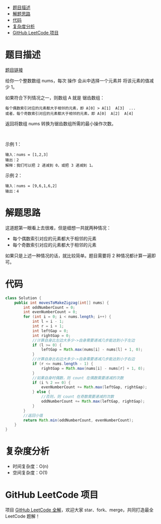 
- [题目描述](#题目描述)
- [解题思路](#解题思路)
- [代码](#代码)
- [复杂度分析](#复杂度分析)
- [GitHub LeetCode 项目](#github-leetcode-项目)

# 题目描述

[题目链接](https://leetcode-cn.com/problems/decrease-elements-to-make-array-zigzag/)

给你一个整数数组 nums，每次 操作 会从中选择一个元素并 将该元素的值减少 1。

如果符合下列情况之一，则数组 A 就是 锯齿数组：

	每个偶数索引对应的元素都大于相邻的元素，即 A[0] > A[1]  A[3]  ...
	或者，每个奇数索引对应的元素都大于相邻的元素，即 A[0]  A[2]  A[4] 

返回将数组 nums 转换为锯齿数组所需的最小操作次数。

 

示例 1：

```
输入：nums = [1,2,3]
输出：2
解释：我们可以把 2 递减到 0，或把 3 递减到 1。

```

示例 2：

```
输入：nums = [9,6,1,6,2]
输出：4

```

# 解题思路

这道题第一眼看上去很难，但是细想一共就两种情况：
- 每个偶数索引对应的元素都大于相邻的元素
- 每个奇数索引对应的元素都大于相邻的元素

如果只是上述一种情况的话，就比较简单。题目需要将 2 种情况都计算一遍即可。

# 代码

```java
class Solution {
    public int movesToMakeZigzag(int[] nums) {
        int oddNumberCount = 0;
        int evenNumberCount = 0;
        for (int i = 0; i < nums.length; i++) {
            int l = i - 1;
            int r = i + 1;
            int leftGap = 0;
            int rightGap = 0;
            //计算自身比左边大多少->自身需要递减几步能达到小于左边
            if (l >= 0) {
                leftGap = Math.max(nums[i] - nums[l] + 1, 0);
            }
            //计算自身比右边大多少->自身需要递减几步能达到小于右边
            if (r <= nums.length - 1) {
                rightGap = Math.max(nums[i] - nums[r] + 1, 0);
            }
            //如果自身时偶数，则 count 在偶数需要递减的次数
            if (i % 2 == 0) {
                evenNumberCount += Math.max(leftGap, rightGap);
            } else {
                //否则，则 count 在奇数需要递减的次数
                oddNumberCount += Math.max(leftGap, rightGap);
            }
        }
        //返回小值
        return Math.min(oddNumberCount, evenNumberCount);
    }
}
```

# 复杂度分析

- 时间复杂度：O(n)
- 空间复杂度：O(1)

# GitHub LeetCode 项目

项目 [GitHub LeetCode 全解](https://github.com/LjyYano/LeetCode)，欢迎大家 star、fork、merge，共同打造最全 LeetCode 题解！